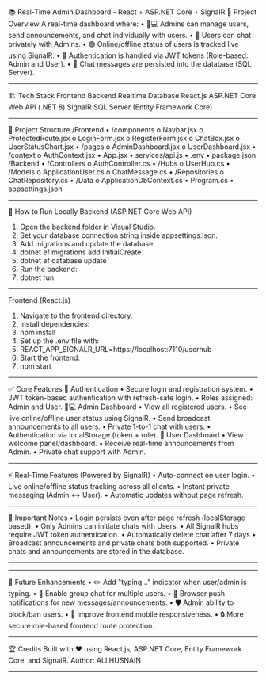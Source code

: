 📚 Real-Time Admin Dashboard - React + ASP.NET Core + SignalR
💪 Project Overview
A real-time dashboard where:
•	🧑💻 Admins can manage users, send announcements, and chat individually with users.
•	🧑 Users can chat privately with Admins.
•	🟢 Online/offline status of users is tracked live using SignalR.
•	🔐 Authentication is handled via JWT tokens (Role-based: Admin and User).
•	💬 Chat messages are persisted into the database (SQL Server).
________________________________________
🏗 Tech Stack
Frontend	Backend	Realtime	Database
React.js	ASP.NET Core Web API (.NET 8)	SignalR	SQL Server (Entity Framework Core)
________________________________________
📂 Project Structure
/Frontend
•	/components
o	Navbar.jsx
o	ProtectedRoute.jsx
o	LoginForm.jsx
o	RegisterForm.jsx
o	ChatBox.jsx
o	UserStatusChart.jsx
•	/pages
o	AdminDashboard.jsx
o	UserDashboard.jsx
•	/context
o	AuthContext.jsx
•	App.jsx
•	services/api.js
•	.env
•	package.json
/Backend
•	/Controllers
o	AuthController.cs
•	/Hubs
o	UserHub.cs
•	/Models
o	ApplicationUser.cs
o	ChatMessage.cs
•	/Repositories
o	ChatRepository.cs
•	/Data
o	ApplicationDbContext.cs
•	Program.cs
•	appsettings.json
________________________________________
🚀 How to Run Locally
Backend (ASP.NET Core Web API)
1.	Open the backend folder in Visual Studio.
2.	Set your database connection string inside appsettings.json.
3.	Add migrations and update the database:
4.	dotnet ef migrations add InitialCreate
5.	dotnet ef database update
6.	Run the backend:
7.	dotnet run
________________________________________
Frontend (React.js)
1.	Navigate to the frontend directory.
2.	Install dependencies:
3.	npm install
4.	Set up the .env file with:
5.	REACT_APP_SIGNALR_URL=https://localhost:7110/userhub
6.	Start the frontend:
7.	npm start
________________________________________
✅ Core Features
🔐 Authentication
•	Secure login and registration system.
•	JWT token-based authentication with refresh-safe login.
•	Roles assigned: Admin and User.
👨💻 Admin Dashboard
•	View all registered users.
•	See live online/offline user status using SignalR.
•	Send broadcast announcements to all users.
•	Private 1-to-1 chat with users.
•	Authentication via localStorage (token + role).
👥 User Dashboard
•	View welcome panel/dashboard.
•	Receive real-time announcements from Admin.
•	Private chat support with Admin.
________________________________________
⚡ Real-Time Features (Powered by SignalR)
•	Auto-connect on user login.
•	Live online/offline status tracking across all clients.
•	Instant private messaging (Admin ↔ User).
•	Automatic updates without page refresh.
________________________________________
🧐 Important Notes
•	Login persists even after page refresh (localStorage based).
•	Only Admins can initiate chats with Users.
•	All SignalR hubs require JWT token authentication.
•	Automatically delete chat after 7 days
•	Broadcast announcements and private chats both supported.
•	Private chats and announcements are stored in the database.
________________________________________

________________________________________
🌟 Future Enhancements
•	✏️ Add "typing..." indicator when user/admin is typing.
•	👥 Enable group chat for multiple users.
•	🔔 Browser push notifications for new messages/announcements.
•	🛡️ Admin ability to block/ban users.
•	🧹 Improve frontend mobile responsiveness.
•	🔒 More secure role-based frontend route protection.
________________________________________
🏆 Credits
Built with ❤️ using React.js, ASP.NET Core, Entity Framework Core, and SignalR.
Author: ALI HUSNAIN
________________________________________

